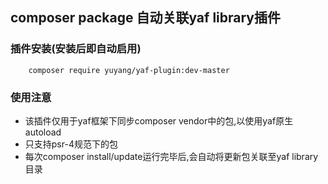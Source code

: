 ## composer package 自动关联yaf library插件
### 插件安装(安装后即自动启用)

```
	composer require yuyang/yaf-plugin:dev-master
```
### 使用注意
- 该插件仅用于yaf框架下同步composer vendor中的包,以使用yaf原生autoload
- 只支持psr-4规范下的包
- 每次composer install/update运行完毕后,会自动将更新包关联至yaf library目录
